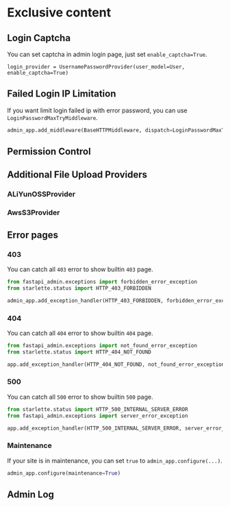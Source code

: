 # Exclusive content

## Login Captcha

You can set captcha in admin login page, just set `enable_captcha=True`.

```python3
login_provider = UsernamePasswordProvider(user_model=User, enable_captcha=True)
```

## Failed Login IP Limitation

If you want limit login failed ip with error password, you can use `LoginPasswordMaxTryMiddleware`.

```python
admin_app.add_middleware(BaseHTTPMiddleware, dispatch=LoginPasswordMaxTryMiddleware(max_times=3, after_seconds=360))
```

## Permission Control

## Additional File Upload Providers

### ALiYunOSSProvider

### AwsS3Provider

## Error pages

### 403

You can catch all `403` error to show builtin `403` page.

```python
from fastapi_admin.exceptions import forbidden_error_exception
from starlette.status import HTTP_403_FORBIDDEN

admin_app.add_exception_handler(HTTP_403_FORBIDDEN, forbidden_error_exception)
```

### 404

You can catch all `404` error to show builtin `404` page.

```python
from fastapi_admin.exceptions import not_found_error_exception
from starlette.status import HTTP_404_NOT_FOUND

app.add_exception_handler(HTTP_404_NOT_FOUND, not_found_error_exception)
```

### 500

You can catch all `500` error to show builtin `500` page.

```python
from starlette.status import HTTP_500_INTERNAL_SERVER_ERROR
from fastapi_admin.exceptions import server_error_exception

app.add_exception_handler(HTTP_500_INTERNAL_SERVER_ERROR, server_error_exception)
```

### Maintenance

If your site is in maintenance, you can set `true` to `admin_app.configure(...)`.

```python
admin_app.configure(maintenance=True)
```

## Admin Log
